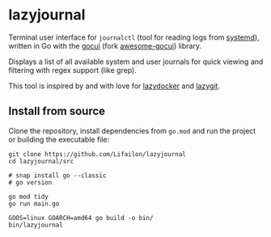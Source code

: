 # lazyjournal

<!--
```d
 /$$                                                            
| $$                                                            
| $$        /$$$$$$  /$$$$$$$$ /$$   /$$                        
| $$       |____  $$|____ /$$/| $$  | $$                        
| $$        /$$$$$$$   /$$$$/ | $$  | $$                        
| $$       /$$__  $$  /$$__/  | $$  | $$                        
| $$$$$$$$|  $$$$$$$ /$$$$$$$$|  $$$$$$$                        
|________/ \_______/|________/ \____  $$                        
                               /$$  | $$                        
                              |  $$$$$$/                        
                               \______/                         
    /$$$$$                                                   /$$
   |__  $$                                                  | $$
      | $$  /$$$$$$  /$$   /$$  /$$$$$$  /$$$$$$$   /$$$$$$ | $$
      | $$ /$$__  $$| $$  | $$ /$$__  $$| $$__  $$ |____  $$| $$
 /$$  | $$| $$  \ $$| $$  | $$| $$  \__/| $$  \ $$  /$$$$$$$| $$
| $$  | $$| $$  | $$| $$  | $$| $$      | $$  | $$ /$$__  $$| $$
|  $$$$$$/|  $$$$$$/|  $$$$$$/| $$      | $$  | $$|  $$$$$$$| $$
 \______/  \______/  \______/ |__/      |__/  |__/ \_______/|__/
```
-->

Terminal user interface for `journalctl` (tool for reading logs from [systemd](https://github.com/systemd/systemd)), written in Go with the [gocui](https://github.com/jroimartin/gocui) (fork [awesome-gocui](https://github.com/awesome-gocui/gocui)) library.

Displays a list of all available system and user journals for quick viewing and filtering with regex support (like grep).

This tool is inspired by and with love for [lazydocker](https://github.com/jesseduffield/lazydocker) and [lazygit](https://github.com/jesseduffield/lazygit).

## Install from source

Clone the repository, install dependencies from `go.mod` and run the project or building the executable file:

```shell
git clone https://github.com/Lifailon/lazyjournal
cd lazyjournal/src

# snap install go --classic
# go version

go mod tidy
go run main.go

GOOS=linux GOARCH=amd64 go build -o bin/
bin/lazyjournal
```
